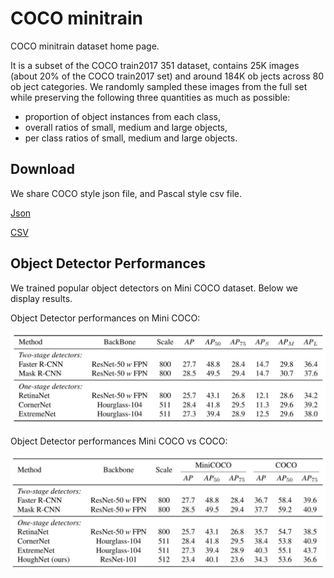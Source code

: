 # COCO minitrain

COCO minitrain dataset home page.

It is a subset of the COCO train2017 351 dataset, contains 25K images (about 20% of the COCO train2017 set) and  around 184K ob jects across 80 ob ject categories. We randomly sampled these images from the full set while preserving the following three quantities as much as possible: 
* proportion of object instances from each class, 
* overall ratios  of small, medium and large objects, 
* per class ratios of small, medium and large objects.

## Download
We share COCO style json file, and Pascal style csv file.

[Json](https://drive.google.com/open?id=1lezhgY4M_Ag13w0dEzQ7x_zQ_w0ohjin)

[CSV](https://drive.google.com/open?id=1i12p23cXlqp1QrXjAD_vu467r4q67Mq9)

## Object Detector Performances
We trained popular object detectors on Mini COCO dataset. Below we display results.

Object Detector performances on Mini COCO:

![obj_det_minicoco](/figures/minicoco_det.png)


Object Detector performances Mini COCO vs COCO:

![obj_det_minicoco](/figures/minicoco_det_compare.png)


